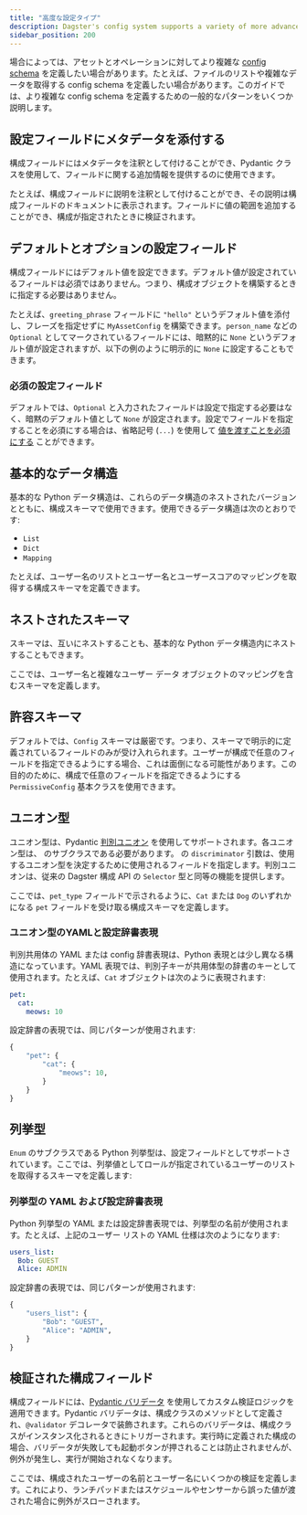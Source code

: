 ```yaml
---
title: "高度な設定タイプ"
description: Dagster's config system supports a variety of more advanced config types.
sidebar_position: 200
---
```


場合によっては、アセットとオペレーションに対してより複雑な [config schema](run-configuration) を定義したい場合があります。たとえば、ファイルのリストや複雑なデータを取得する config schema を定義したい場合があります。このガイドでは、より複雑な config schema を定義するための一般的なパターンをいくつか説明します。

## 設定フィールドにメタデータを添付する

構成フィールドにはメタデータを注釈として付けることができ、Pydantic <PyObject section="config" module="dagster" object="Field"/> クラスを使用して、フィールドに関する追加情報を提供するのに使用できます。

たとえば、構成フィールドに説明を注釈として付けることができ、その説明は構成フィールドのドキュメントに表示されます。フィールドに値の範囲を追加することができ、構成が指定されたときに検証されます。

<CodeExample path="docs_snippets/docs_snippets/guides/dagster/pythonic_config/pythonic_config.py" startAfter="start_metadata_config" endBefore="end_metadata_config" dedent="4" />

## デフォルトとオプションの設定フィールド

構成フィールドにはデフォルト値を設定できます。デフォルト値が設定されているフィールドは必須ではありません。つまり、構成オブジェクトを構築するときに指定する必要はありません。

たとえば、`greeting_phrase` フィールドに `"hello"` というデフォルト値を添付し、フレーズを指定せずに `MyAssetConfig` を構築できます。`person_name` などの `Optional` としてマークされているフィールドには、暗黙的に `None` というデフォルト値が設定されますが、以下の例のように明示的に `None` に設定することもできます。

<CodeExample path="docs_snippets/docs_snippets/guides/dagster/pythonic_config/pythonic_config.py" startAfter="start_optional_config" endBefore="end_optional_config" dedent="4" />

### 必須の設定フィールド

デフォルトでは、`Optional` と入力されたフィールドは設定で指定する必要はなく、暗黙のデフォルト値として `None` が設定されます。設定でフィールドを指定することを必須にする場合は、省略記号 (`...`) を使用して [値を渡すことを必須にする](https://docs.pydantic.dev/usage/models/#required-fields) ことができます。

<CodeExample path="docs_snippets/docs_snippets/guides/dagster/pythonic_config/pythonic_config.py" startAfter="start_required_config" endBefore="end_required_config" dedent="4" />

## 基本的なデータ構造

基本的な Python データ構造は、これらのデータ構造のネストされたバージョンとともに、構成スキーマで使用できます。使用できるデータ構造は次のとおりです:

- `List`
- `Dict`
- `Mapping`

たとえば、ユーザー名のリストとユーザー名とユーザースコアのマッピングを取得する構成スキーマを定義できます。

<CodeExample path="docs_snippets/docs_snippets/guides/dagster/pythonic_config/pythonic_config.py" startAfter="start_basic_data_structures_config" endBefore="end_basic_data_structures_config" dedent="4" />

## ネストされたスキーマ

スキーマは、互いにネストすることも、基本的な Python データ構造内にネストすることもできます。

ここでは、ユーザー名と複雑なユーザー データ オブジェクトのマッピングを含むスキーマを定義します。

<CodeExample path="docs_snippets/docs_snippets/guides/dagster/pythonic_config/pythonic_config.py" startAfter="start_nested_schema_config" endBefore="end_nested_schema_config" dedent="4" />

## 許容スキーマ

デフォルトでは、`Config` スキーマは厳密です。つまり、スキーマで明示的に定義されているフィールドのみが受け入れられます。ユーザーが構成で任意のフィールドを指定できるようにする場合、これは面倒になる可能性があります。この目的のために、構成で任意のフィールドを指定できるようにする `PermissiveConfig` 基本クラスを使用できます。

<CodeExample path="docs_snippets/docs_snippets/guides/dagster/pythonic_config/pythonic_config.py" startAfter="start_permissive_schema_config" endBefore="end_permissive_schema_config" dedent="4" />

## ユニオン型

ユニオン型は、Pydantic [判別ユニオン](https://docs.pydantic.dev/usage/types/#discriminated-unions-aka-tagged-unions) を使用してサポートされます。各ユニオン型は、<PyObject section="config" module="dagster" object="Config"/> のサブクラスである必要があります。<PyObject section="config" module="dagster" object="Field"/> の `​​discriminator` 引数は、使用するユニオン型を決定するために使用されるフィールドを指定します。判別ユニオンは、従来の Dagster 構成 API の `Selector` 型と同等の機能を提供します。

ここでは、`pet_type` フィールドで示されるように、`Cat` または `Dog` のいずれかになる `pet` フィールドを受け取る構成スキーマを定義します。

<CodeExample path="docs_snippets/docs_snippets/guides/dagster/pythonic_config/pythonic_config.py" startAfter="start_union_schema_config" endBefore="end_union_schema_config" dedent="4" />

### ユニオン型のYAMLと設定辞書表現

判別共用体の YAML または config 辞書表現は、Python 表現とは少し異なる構造になっています。YAML 表現では、判別子キーが共用体型の辞書のキーとして使用されます。たとえば、`Cat` オブジェクトは次のように表現されます:

```yaml
pet:
  cat:
    meows: 10
```

設定辞書の表現では、同じパターンが使用されます:

```python
{
    "pet": {
        "cat": {
            "meows": 10,
        }
    }
}
```

## 列挙型

`Enum` のサブクラスである Python 列挙型は、設定フィールドとしてサポートされています。ここでは、列挙値としてロールが指定されているユーザーのリストを取得するスキーマを定義します:

<CodeExample path="docs_snippets/docs_snippets/guides/dagster/pythonic_config/pythonic_config.py" startAfter="start_enum_schema_config" endBefore="end_enum_schema_config" dedent="4" />

### 列挙型の YAML および設定辞書表現

Python 列挙型の YAML または設定辞書表現では、列挙型の名前が使用されます。たとえば、上記のユーザー リストの YAML 仕様は次のようになります:

```yaml
users_list:
  Bob: GUEST
  Alice: ADMIN
```

設定辞書の表現では、同じパターンが使用されます:

```python
{
    "users_list": {
        "Bob": "GUEST",
        "Alice": "ADMIN",
    }
}
```

## 検証された構成フィールド

構成フィールドには、[Pydantic バリデータ](https://docs.pydantic.dev/usage/validators/) を使用してカスタム検証ロジックを適用できます。Pydantic バリデータは、構成クラスのメソッドとして定義され、`@validator` デコレータで装飾されます。これらのバリデータは、構成クラスがインスタンス化されるときにトリガーされます。実行時に定義された構成の場合、バリデータが失敗しても起動ボタンが押されることは防止されませんが、例外が発生し、実行が開始されなくなります。

ここでは、構成されたユーザーの名前とユーザー名にいくつかの検証を定義します。これにより、ランチパッドまたはスケジュールやセンサーから誤った値が渡された場合に例外がスローされます。

<CodeExample path="docs_snippets/docs_snippets/guides/dagster/pythonic_config/pythonic_config.py" startAfter="start_validated_schema_config" endBefore="end_validated_schema_config" />
